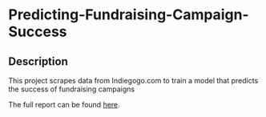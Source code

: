 # Predicting-Fundraising-Campaign-Success

## Description
This project scrapes data from Indiegogo.com to train a model that predicts the success of fundraising campaigns

The full report can be found [here](report.pdf).
